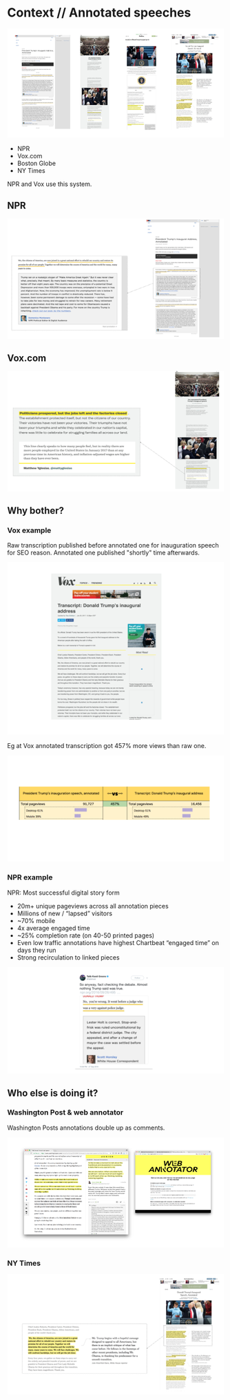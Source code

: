 # Context // Annotated speeches


![overview of examples](/assets/annotated_articles_examples.png)

- NPR
- Vox.com
- Boston Globe
- NY Times

NPR and Vox use this system. 
 
## NPR

![](/assets/NPR_annotation.png)

## Vox.com 

 ![Vox annotation](/assets/Vox_annotation.png) 


## Why bother?
 
 ### Vox example
 <!-- Eg at Vox annotated transcription got 457% more views than raw one 
 -->
 
Raw transcription published before annotated one for inauguration speech for SEO reason. Annotated one published "shortly" time afterwards.
 
 ![vox_raw_transcription](/assets/vox_raw_transcription.png)
 
Eg at Vox annotated transcription got 457% more views than raw one.

 
 ![Vox Example](/assets/vox_statistics.png)
 
 ### NPR example
 
 NPR: Most successful digital story form

- 20m+ unique pageviews across all annotation pieces
- Millions of new / “lapsed” visitors
- ~70% mobile
- 4x average engaged time
- ~25% completion rate (on 40-50 printed pages)
- Even low traffic annotations have highest Chartbeat “engaged time” on days they run
- Strong recirculation to linked pieces

 ![](/assets/Npr_tweet.png)
 
 
 ## Who else is doing it?

 
 ### Washington Post & web annotator

 Washington Posts annotations double up as comments. 
 
 ![Wapo annotations](/assets/wapo_annotation.png)
 
 ### NY Times
 
 ![NYT annotations](/assets/NYT_annotations.png)